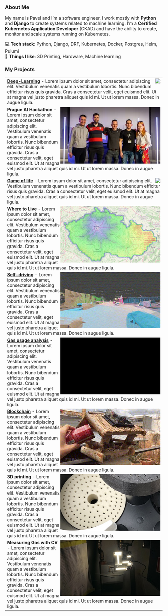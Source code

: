 ### About Me

My name is Pavel and I’m a software engineer. I work mostly with <b>Python</b> and <b>Django</b> to create systems related to machine learning. 
I’m a <b>Certified Kubernetes Application Developer</b> (CKAD) and have the ability to create, monitor and scale systems running on Kubernetes. <br>

💻 **Tech stack**: Python, Django, DRF, Kubernetes, Docker, Postgres, Helm, Pulumi  
💪 **Things I like**: 3D Printing, Hardware, Machine learning

### My Projects


<table border="0">

<tr><td>
<img src="comp_gra.gif" align="right">
<a href="https://github.com/pavelkraleu/deepclean"><b>Deep-Learning</b></a> - Lorem ipsum dolor sit amet, consectetur adipiscing elit. Vestibulum venenatis quam a vestibulum lobortis. Nunc bibendum efficitur risus quis gravida. Cras a consectetur velit, eget euismod elit. Ut at magna vel justo pharetra aliquet quis id mi. Ut ut lorem massa. Donec in augue ligula.
</td></tr>

<tr><td>
<img src="hack.jpg" align="right">
<b>Prague AI Hackathon</b> - Lorem ipsum dolor sit amet, consectetur adipiscing elit. Vestibulum venenatis quam a vestibulum lobortis. Nunc bibendum efficitur risus quis gravida. Cras a consectetur velit, eget euismod elit. Ut at magna vel justo pharetra aliquet quis id mi. Ut ut lorem massa. Donec in augue ligula.
</td></tr>


<tr><td>
<img src="comp_gol_rect.gif" align="right">
<a href="https://github.com/pavelkraleu/game-of-life"><b>Game of life</b></a> - Lorem ipsum dolor sit amet, consectetur adipiscing elit. Vestibulum venenatis quam a vestibulum lobortis. Nunc bibendum efficitur risus quis gravida. Cras a consectetur velit, eget euismod elit. Ut at magna vel justo pharetra aliquet quis id mi. Ut ut lorem massa. Donec in augue ligula.
</td></tr>

<tr><td>
<img src="wtl.png" align="right">
<b>Where to Live</b> - Lorem ipsum dolor sit amet, consectetur adipiscing elit. Vestibulum venenatis quam a vestibulum lobortis. Nunc bibendum efficitur risus quis gravida. Cras a consectetur velit, eget euismod elit. Ut at magna vel justo pharetra aliquet quis id mi. Ut ut lorem massa. Donec in augue ligula.
</td></tr>


<tr><td>
<img src="comp_car.gif" align="right">
<a href="https://eforce.cvut.cz/en/driverless/"><b>Self-driving</b></a> - Lorem ipsum dolor sit amet, consectetur adipiscing elit. Vestibulum venenatis quam a vestibulum lobortis. Nunc bibendum efficitur risus quis gravida. Cras a consectetur velit, eget euismod elit. Ut at magna vel justo pharetra aliquet quis id mi. Ut ut lorem massa. Donec in augue ligula.
</td></tr>

<tr><td>
<img src="comp_gas.gif" align="right">
<a href="https://github.com/pavelkraleu/boiling-water"><b>Gas usage analysis</b></a> - Lorem ipsum dolor sit amet, consectetur adipiscing elit. Vestibulum venenatis quam a vestibulum lobortis. Nunc bibendum efficitur risus quis gravida. Cras a consectetur velit, eget euismod elit. Ut at magna vel justo pharetra aliquet quis id mi. Ut ut lorem massa. Donec in augue ligula.
</td></tr>

<tr><td>
<img src="comp_bird.gif" align="right">
<a href="https://github.com/pavelkraleu/birdy-main"><b>Blockchain</b></a> - Lorem ipsum dolor sit amet, consectetur adipiscing elit. Vestibulum venenatis quam a vestibulum lobortis. Nunc bibendum efficitur risus quis gravida. Cras a consectetur velit, eget euismod elit. Ut at magna vel justo pharetra aliquet quis id mi. Ut ut lorem massa. Donec in augue ligula.
</td></tr>


<tr><td>
<img src="garden.jpeg" align="right">
<b>3D printing</b> - Lorem ipsum dolor sit amet, consectetur adipiscing elit. Vestibulum venenatis quam a vestibulum lobortis. Nunc bibendum efficitur risus quis gravida. Cras a consectetur velit, eget euismod elit. Ut at magna vel justo pharetra aliquet quis id mi. Ut ut lorem massa. Donec in augue ligula.
</td></tr>

<tr><td>
<img src="gas_meter.jpg" align="right">
<b>Measuring Gas with CV</b> - Lorem ipsum dolor sit amet, consectetur adipiscing elit. Vestibulum venenatis quam a vestibulum lobortis. Nunc bibendum efficitur risus quis gravida. Cras a consectetur velit, eget euismod elit. Ut at magna vel justo pharetra aliquet quis id mi. Ut ut lorem massa. Donec in augue ligula.
</td></tr>

</table>